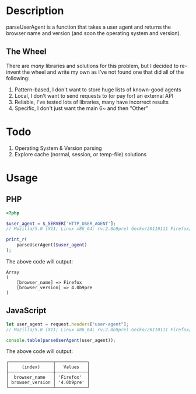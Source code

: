# Description

parseUserAgent is a function that takes a user agent and returns the browser name and version (and soon the operating system and version).

## The Wheel

There are _many_ libraries and solutions for this problem, but I decided to re-invent the wheel and write my own as I've not found one that did all of the following:

1. Pattern-based, I don't want to store huge lists of known-good agents
2. Local, I don't want to send requests to (or pay for) an external API
3. Reliable, I've tested lots of libraries, many have incorrect results
4. Specific, I don't just want the main 6~ and then "Other"

# Todo

1. Operating System & Version parsing
2. Explore cache (normal, session, or temp-file) solutions

# Usage

## PHP

```php
<?php

$user_agent = $_SERVER['HTTP_USER_AGENT'];
// Mozilla/5.0 (X11; Linux x86_64; rv:2.0b9pre) Gecko/20110111 Firefox/4.0b9pre

print_r(
    parseUserAgent($user_agent)
);
```

The above code will output:

```
Array
(
    [browser_name] => Firefox
    [browser_version] => 4.0b9pre
)
```

## JavaScript

```js
let user_agent = request.headers["user-agent"];
// Mozilla/5.0 (X11; Linux x86_64; rv:2.0b9pre) Gecko/20110111 Firefox/4.0b9pre

console.table(parseUserAgent(user_agent));
```

The above code will output:

```
┌─────────────────┬────────────┐
│     (index)     │   Values   │
├─────────────────┼────────────┤
│  browser_name   │ 'Firefox'  │
│ browser_version │ '4.0b9pre' │
└─────────────────┴────────────┘
```
